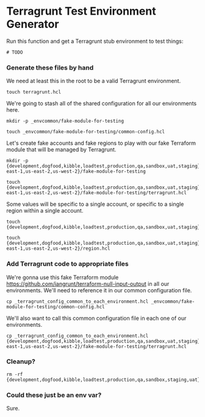 # Terragrunt Test Environment Generator

Run this function and get a Terragrunt stub environment to test things:
```
# TODO
```

### Generate these files by hand

We need at least this in the root to be a valid Terragrunt environment.
```
touch terragrunt.hcl
```
We're going to stash all of the shared configuration for all our environments here.
```
mkdir -p _envcommon/fake-module-for-testing
```
```
touch _envcommon/fake-module-for-testing/common-config.hcl
```

Let's create fake accounts and fake regions to play with our fake Terraform module that will be managed by Terragrunt.
```
mkdir -p {development,dogfood,kibble,loadtest,production,qa,sandbox,uat,staging}/{us-east-1,us-east-2,us-west-2}/fake-module-for-testing
```
```
touch {development,dogfood,kibble,loadtest,production,qa,sandbox,uat,staging}/{us-east-1,us-east-2,us-west-2}/fake-module-for-testing/terragrunt.hcl
```

Some values will be specific to a single account, or specific to a single region within a single account.
```
touch {development,dogfood,kibble,loadtest,production,qa,sandbox,uat,staging}/account.hcl
```
```
touch {development,dogfood,kibble,loadtest,production,qa,sandbox,uat,staging}/{us-east-1,us-east-2,us-west-2}/region.hcl
```

### Add Terragrunt code to appropriate files
We're gonna use this fake Terraform module https://github.com/iangrunt/terraform-null-input-output in all our environments. We'll need to reference it in our common configuration file.
```
cp _terragrunt_config_common_to_each_environment.hcl _envcommon/fake-module-for-testing/common-config.hcl
```

We'll also want to call this common configuration file in each one of our environments.
```
cp _terragrunt_config_common_to_each_environment.hcl {development,dogfood,kibble,loadtest,production,qa,sandbox,uat,staging}/{us-east-1,us-east-2,us-west-2}/fake-module-for-testing/terragrunt.hcl
```

### Cleanup?
```
rm -rf {development,dogfood,kibble,loadtest,production,qa,sandbox,staging,uat}
```

### Could these just be an env var?
Sure.
